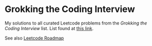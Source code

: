 # Grokking the Coding Interview

My solutions to all curated Leetcode problems from the *Grokking the Coding Interview* list. List found at [this link](https://gist.github.com/tykurtz/3548a31f673588c05c89f9ca42067bc4).

See also [Leetcode Roadmap](https://neetcode.io/roadmap)
